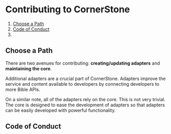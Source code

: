 # Contributing to CornerStone

1. [Choose a Path](#choose-a-path)
2. [Code of Conduct](#code-of-conduct)
3.

## Choose a Path

There are two avenues for contributing: **creating/updating adapters** and **maintaining the core**.

Additional adapters are a crucial part of CornerStone. Adapters improve the service and content available to developers by connecting developers to more Bible APIs.

On a similar note, all of the adapters rely on the core. This is not very trivial. The core is designed to ease the development of adapters so that adapters can be easily developed with powerful functionality.

## Code of Conduct
